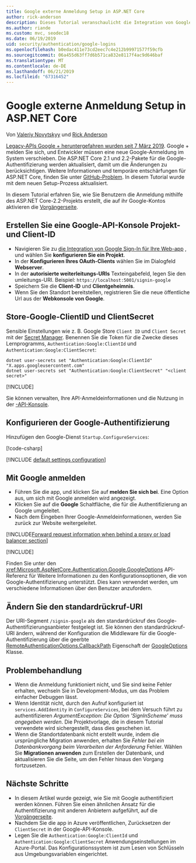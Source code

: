 ```yaml
---
title: Google externe Anmeldung Setup in ASP.NET Core
author: rick-anderson
description: Dieses Tutorial veranschaulicht die Integration von Google-Konto der Benutzerauthentifizierung in eine vorhandene ASP.NET Core-app.
ms.author: riande
ms.custom: mvc, seodec18
ms.date: 06/19/2019
uid: security/authentication/google-logins
ms.openlocfilehash: b0edac411e73cd2eec7c4e212b99971577f59cfb
ms.sourcegitcommit: 06a455d63ff7d6b571ca832e8117f4ac9d646baf
ms.translationtype: MT
ms.contentlocale: de-DE
ms.lasthandoff: 06/21/2019
ms.locfileid: "67316452"
---
```

# <a name="google-external-login-setup-in-aspnet-core"></a>Google externe Anmeldung Setup in ASP.NET Core

Von [Valeriy Novytskyy](https://github.com/01binary) und [Rick Anderson](https://twitter.com/RickAndMSFT)

[Legacy-APIs Google + heruntergefahren wurden seit 7 März 2019](https://developers.google.com/+/api-shutdown). Google + melden Sie sich, und Entwickler müssen eine neue Google-Anmeldung im System verschieben. Die ASP.NET Core 2.1 und 2.2-Pakete für die Google-Authentifizierung werden aktualisiert, damit um die Änderungen zu berücksichtigen. Weitere Informationen und temporäre entschärfungen für ASP.NET Core, finden Sie unter [GitHub-Problem](https://github.com/aspnet/AspNetCore/issues/6486). In diesem Tutorial wurde mit dem neuen Setup-Prozess aktualisiert.

In diesem Tutorial erfahren Sie, wie Sie Benutzern die Anmeldung mithilfe des ASP.NET Core-2.2-Projekts erstellt, die auf ihr Google-Kontos aktivieren die [Vorgängerseite](xref:security/authentication/social/index).

## <a name="create-a-google-api-console-project-and-client-id"></a>Erstellen Sie eine Google-API-Konsole Projekt- und Client-ID

* Navigieren Sie zu [die Integration von Google Sign-In für Ihre Web-app](https://developers.google.com/identity/sign-in/web/devconsole-project) , und wählen Sie **konfigurieren Sie ein Projekt**.
* In der **Konfigurieren Ihres OAuth-Clients** wählen Sie im Dialogfeld **Webserver**.
* In der **autorisierte weiterleitungs-URIs** Texteingabefeld, legen Sie den umleitungs-URI. Beispiel: `https://localhost:5001/signin-google`
* Speichern Sie die **Client-ID** und **Clientgeheimnis**.
* Wenn Sie den Standort bereitstellen, registrieren Sie die neue öffentliche Url aus der **Webkonsole von Google**.

## <a name="store-google-clientid-and-clientsecret"></a>Store-Google-ClientID und ClientSecret

Sensible Einstellungen wie z. B. Google Store `Client ID` und `Client Secret` mit der [Secret Manager](xref:security/app-secrets). Benennen Sie die Token für die Zwecke dieses Lernprogramms, `Authentication:Google:ClientId` und `Authentication:Google:ClientSecret`:

```console
dotnet user-secrets set "Authentication:Google:ClientId" "X.apps.googleusercontent.com"
dotnet user-secrets set "Authentication:Google:ClientSecret" "<client secret>"
```

[!INCLUDE[](~/includes/environmentVarableColon.md)]

Sie können verwalten, Ihre API-Anmeldeinformationen und die Nutzung in der [-API-Konsole](https://console.developers.google.com/apis/dashboard).

## <a name="configure-google-authentication"></a>Konfigurieren der Google-Authentifizierung

Hinzufügen den Google-Dienst `Startup.ConfigureServices`:

[!code-csharp[](~/security/authentication/social/social-code/StartupGoogle.cs?name=snippet_ConfigureServices&highlight=10-18)]

[!INCLUDE [default settings configuration](includes/default-settings2-2.md)]

## <a name="sign-in-with-google"></a>Mit Google anmelden

* Führen Sie die app, und klicken Sie auf **melden Sie sich bei**. Eine Option aus, um sich mit Google anmelden wird angezeigt.
* Klicken Sie auf die **Google** Schaltfläche, die für die Authentifizierung an Google umgeleitet.
* Nach dem Eingeben Ihrer Google-Anmeldeinformationen, werden Sie zurück zur Website weitergeleitet.

[!INCLUDE[Forward request information when behind a proxy or load balancer section](includes/forwarded-headers-middleware.md)]

[!INCLUDE[](includes/chain-auth-providers.md)]

Finden Sie unter den <xref:Microsoft.AspNetCore.Authentication.Google.GoogleOptions> API-Referenz für Weitere Informationen zu den Konfigurationsoptionen, die von Google-Authentifizierung unterstützt. Dies kann verwendet werden, um verschiedene Informationen über den Benutzer anzufordern.

## <a name="change-the-default-callback-uri"></a>Ändern Sie den standardrückruf-URI

Der URI-Segment `/signin-google` als den standardrückruf des Google-Authentifizierungsanbieter festgelegt ist. Sie können den standardrückruf-URI ändern, während der Konfiguration die Middleware für die Google-Authentifizierung über die geerbte [RemoteAuthenticationOptions.CallbackPath](/dotnet/api/microsoft.aspnetcore.authentication.remoteauthenticationoptions.callbackpath) Eigenschaft der [GoogleOptions](/dotnet/api/microsoft.aspnetcore.authentication.google.googleoptions) Klasse.

## <a name="troubleshooting"></a>Problembehandlung

* Wenn die Anmeldung funktioniert nicht, und Sie sind keine Fehler erhalten, wechseln Sie in Development-Modus, um das Problem einfacher Debuggen lässt.
* Wenn Identität nicht, durch den Aufruf konfiguriert ist `services.AddIdentity` in `ConfigureServices`, bei dem Versuch führt zu authentifizieren *ArgumentException: Die Option 'SignInScheme' muss angegeben werden*. Die Projektvorlage, die in diesem Tutorial verwendete wird sichergestellt, dass dies geschehen ist.
* Wenn die Standortdatenbank nicht erstellt wurde, indem die ursprüngliche Migration anwenden, erhalten Sie *Fehler bei ein Datenbankvorgang beim Verarbeiten der Anforderung* Fehler. Wählen Sie **Migrationen anwenden** zum Erstellen der Datenbank, und aktualisieren Sie die Seite, um den Fehler hinaus den Vorgang fortzusetzen.

## <a name="next-steps"></a>Nächste Schritte

* In diesem Artikel wurde gezeigt, wie Sie mit Google authentifiziert werden können. Führen Sie einen ähnlichen Ansatz für die Authentifizierung mit anderen Anbietern aufgeführt, auf die [Vorgängerseite](xref:security/authentication/social/index).
* Nachdem Sie die app in Azure veröffentlichen, Zurücksetzen der `ClientSecret` in der Google-API-Konsole.
* Legen Sie die `Authentication:Google:ClientId` und `Authentication:Google:ClientSecret` Anwendungseinstellungen im Azure-Portal. Das Konfigurationssystem ist zum Lesen von Schlüsseln aus Umgebungsvariablen eingerichtet.
